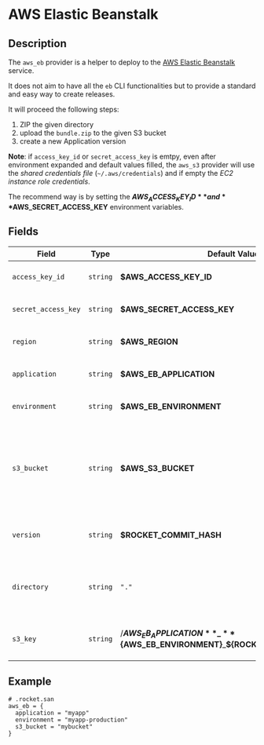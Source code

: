 # AWS Elastic Beanstalk

## Description

The `aws_eb` provider is a helper to deploy to the [AWS Elastic Beanstalk](https://aws.amazon.com/fr/elasticbeanstalk/)
service.

It does not aim to have all the `eb` CLI functionalities but to provide a standard and easy way
to create releases.

It will proceed the following steps:

1. ZIP the given directory
2. upload the `bundle.zip` to the given S3 bucket
3. create a new Application version

**Note**:  if `access_key_id` or `secret_access_key` is emtpy, even after environment expanded
and default values filled, the `aws_s3` provider will use the *shared credentials file* (`~/.aws/credentials`)
and if empty the *EC2 instance role credentials*.

The recommend way is by setting the **$AWS_ACCESS_KEY_ID** and **$AWS_SECRET_ACCESS_KEY** environment
variables.



## Fields


| Field | Type | Default Value | Description |
| ----- | -----| ------------- |------------ |
| `access_key_id` | `string` | **$AWS_ACCESS_KEY_ID** | The AWS access key ID |
| `secret_access_key` | `string` | **$AWS_SECRET_ACCESS_KEY** | The AWS secret access key |
| `region` | `string` | **$AWS_REGION** | The AWS region to use |
| `application` | `string` | **$AWS_EB_APPLICATION** | The EB application to use |
| `environment` | `string` | **$AWS_EB_ENVIRONMENT** | The EB environment to use |
| `s3_bucket` | `string` | **$AWS_S3_BUCKET** | The S3 bucket to upload the bundle to (MUST be the same region as the `eb` application) |
| `version` | `string` | **$ROCKET_COMMIT_HASH** | The version of the applicaiton to release |
| `directory` | `string` | `"."` | The directory of your project (files will be zipped and uploaded) |
| `s3_key` | `string` | /**${AWS_EB_APPLICATION}**\_**${AWS_EB_ENVIRONMENT}**\_**${ROCKET_COMMIT_HASH}**.zip | The S3 key to upload the bundle to |

## Example

```san
# .rocket.san
aws_eb = {
  application = "myapp"
  environment = "myapp-production"
  s3_bucket = "mybucket"
}
```
